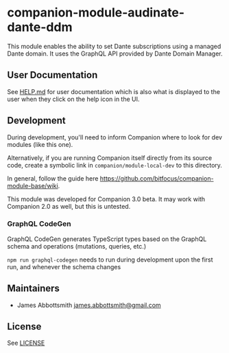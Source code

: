 # companion-module-audinate-dante-ddm

This module enables the ability to set Dante subscriptions using a managed Dante domain. It uses the GraphQL API provided by Dante Domain Manager.

## User Documentation

See [HELP.md](./companion/HELP.md) for user documentation which is also what is displayed to the user when they click on the help icon in the UI.

## Development

During development, you'll need to inform Companion where to look for dev modules (like this one).

Alternatively, if you are running Companion itself directly from its source code, create a symbolic link in `companion/module-local-dev` to this directory.

In general, follow the guide here
<https://github.com/bitfocus/companion-module-base/wiki>.

This module was developed for Companion 3.0 beta. It may work with Companion 2.0 as well, but this is untested.

### GraphQL CodeGen

GraphQL CodeGen generates TypeScript types based on the GraphQL schema and operations (mutations, queries, etc.)

`npm run graphql-codegen` needs to run during development upon the first run, and whenever the schema changes

## Maintainers

* James Abbottsmith <james.abbottsmith@gmail.com>

## License

See [LICENSE](./LICENSE)
